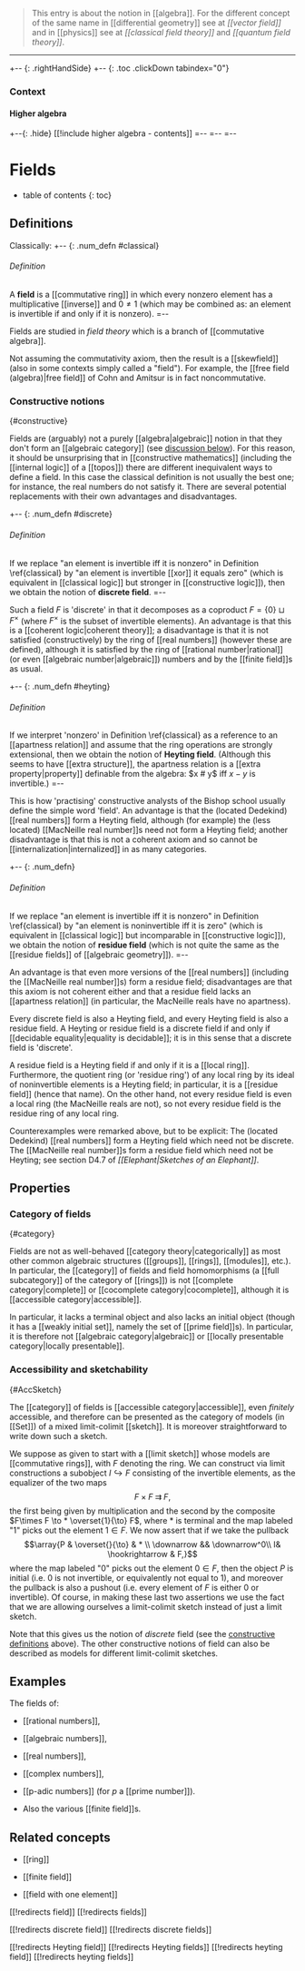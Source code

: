 
> This entry is about the notion in [[algebra]]. For the different concept of the same name in [[differential geometry]] see at _[[vector field]]_ and in [[physics]] see at _[[classical field theory]]_ and _[[quantum field theory]]_.

***

+-- {: .rightHandSide}
+-- {: .toc .clickDown tabindex="0"}
### Context
#### Higher algebra
+--{: .hide}
[[!include higher algebra - contents]]
=--
=--
=--

# Fields
* table of contents
{: toc}


## Definitions

Classically:
+-- {: .num_defn #classical}
###### Definition

A **field** is a [[commutative ring]] in which every nonzero element has a multiplicative [[inverse]] and $0 \neq 1$ (which may be combined as: an element is invertible if and only if it is nonzero).
=--

Fields are studied in *field theory* which is a branch of [[commutative algebra]]. 

Not assuming the commutativity axiom, then the result is a [[skewfield]] (also in some contexts simply called a "field"). For example, the [[free field (algebra)|free field]] of Cohn and Amitsur is in fact noncommutative.  


### Constructive notions
{#constructive}

Fields are (arguably) not a purely [[algebra|algebraic]] notion in that they don\'t form an [[algebraic category]] (see [discussion below](#category)).  For this reason, it should be unsurprising that in [[constructive mathematics]] (including the [[internal logic]] of a [[topos]]) there are different inequivalent ways to define a field.  In this case the classical definition is not usually the best one; for instance, the real numbers do not satisfy it.  There are several potential replacements with their own advantages and disadvantages.

+-- {: .num_defn #discrete}
###### Definition

If we replace "an element is invertible iff it is nonzero" in Definition \ref{classical} by "an element is invertible [[xor]] it equals zero" (which is equivalent in [[classical logic]] but stronger in [[constructive logic]]), then we obtain the notion of **discrete field**.
=--

Such a field $F$ is 'discrete' in that it decomposes as a coproduct $F = \{0\} \sqcup F^\times$ (where $F^\times$ is the subset of invertible elements).  An advantage is that this is a [[coherent logic|coherent theory]]; a disadvantage is that it is not satisfied (constructively) by the ring of [[real numbers]] (however these are defined), although it is satisfied by the ring of [[rational number|rational]] (or even [[algebraic number|algebraic]]) numbers and by the [[finite field]]s as usual.

+-- {: .num_defn #heyting}
###### Definition

If we interpret 'nonzero' in Definition \ref{classical} as a reference to an [[apartness relation]] and assume that the ring operations are strongly extensional, then we obtain the notion of **Heyting field**. (Although this seems to have [[extra structure]], the apartness relation is a [[extra property|property]] definable from the algebra: $x # y$ iff $x - y$ is invertible.)
=--

This is how 'practising' constructive analysts of the Bishop school usually define the simple word 'field'.  An advantage is that the (located Dedekind) [[real numbers]] form a Heyting field, although (for example) the (less located) [[MacNeille real number]]s need not form a Heyting field; another disadvantage is that this is not a coherent axiom and so cannot be [[internalization|internalized]] in as many categories.

+-- {: .num_defn}
###### Definition

If we replace "an element is invertible iff it is nonzero" in Definition \ref{classical} by "an element is noninvertible iff it is zero" (which is equivalent in [[classical logic]] but incomparable in [[constructive logic]]), we obtain the notion of **residue field** (which is not quite the same as the [[residue fields]] of [[algebraic geometry]]).
=--

An advantage is that even more versions of the [[real numbers]] (including the [[MacNeille real number]]s) form a residue field; disadvantages are that this axiom is not coherent either and that a residue field lacks an [[apartness relation]] (in particular, the MacNeille reals have no apartness).

Every discrete field is also a Heyting field, and every Heyting field is also a residue field. A Heyting or residue field is a discrete field if and only if [[decidable equality|equality is decidable]]; it is in this sense that a discrete field is 'discrete'.

A residue field is a Heyting field if and only if it is a [[local ring]]. Furthermore, the quotient ring (or 'residue ring') of any local ring by its ideal of noninvertible elements is a Heyting field; in particular, it is a [[residue field]] (hence that name).  On the other hand, not every residue field is even a local ring (the MacNeille reals are not), so not every residue field is the residue ring of any local ring.

Counterexamples were remarked above, but to be explicit: The (located Dedekind) [[real numbers]] form a Heyting field which need not be discrete. The [[MacNeille real number]]s form a residue field which need not be Heyting; see section D4.7 of _[[Elephant|Sketches of an Elephant]]_.


## Properties

### Category of fields
{#category}

Fields are not as well-behaved [[category theory|categorically]] as most other common algebraic structures ([[groups]], [[rings]], [[modules]], etc.).  In particular, the [[category]] of fields and field homomorphisms (a [[full subcategory]] of the category of [[rings]]) is not [[complete category|complete]] or [[cocomplete category|cocomplete]], although it is [[accessible category|accessible]].

In particular, it lacks a terminal object and also lacks an initial object (though it has a [[weakly initial set]], namely the set of [[prime field]]s).  In particular, it is therefore not [[algebraic category|algebraic]] or [[locally presentable category|locally presentable]].


### Accessibility and sketchability
{#AccSketch}

The [[category]] of fields is [[accessible category|accessible]], even *finitely* accessible, and therefore can be presented as the category of models (in [[Set]]) of a mixed limit-colimit [[sketch]].  It is moreover straightforward to write down such a sketch.

We suppose as given to start with a [[limit sketch]] whose models are [[commutative rings]], with $F$ denoting the ring.  We can construct via limit constructions a subobject $I\hookrightarrow F$ consisting of the invertible elements, as the equalizer of the two maps
$$ F \times F \;\rightrightarrows\; F,$$
the first being given by multiplication and the second by the composite $F\times F \to * \overset{1}{\to} F$, where $*$ is terminal and the map labeled "1" picks out the element $1\in F$.  We now assert that if we take the pullback
$$\array{P & \overset{}{\to} & * \\
  \downarrow && \downarrow^0\\
  I& \hookrightarrow & F,}$$
where the map labeled "0" picks out the element $0\in F$, then the object $P$ is initial (i.e. $0$ is not invertible, or equivalently not equal to $1$), and moreover the pullback is also a pushout (i.e. every element of $F$ is either $0$ or invertible).  Of course, in making these last two assertions we use the fact that we are allowing ourselves a limit-colimit sketch instead of just a limit sketch.

Note that this gives us the notion of *discrete* field (see the [constructive definitions](#constructive) above).  The other constructive notions of field can also be described as models for different limit-colimit sketches.


## Examples

The fields of:

* [[rational numbers]],

* [[algebraic numbers]],

* [[real numbers]],

* [[complex numbers]],

* [[p-adic numbers]] (for $p$ a [[prime number]]).

* Also the various [[finite field]]s.


## Related concepts

* [[ring]]

* [[finite field]]

* [[field with one element]]


[[!redirects field]]
[[!redirects fields]]

[[!redirects discrete field]]
[[!redirects discrete fields]]

[[!redirects Heyting field]]
[[!redirects Heyting fields]]
[[!redirects heyting field]]
[[!redirects heyting fields]]

